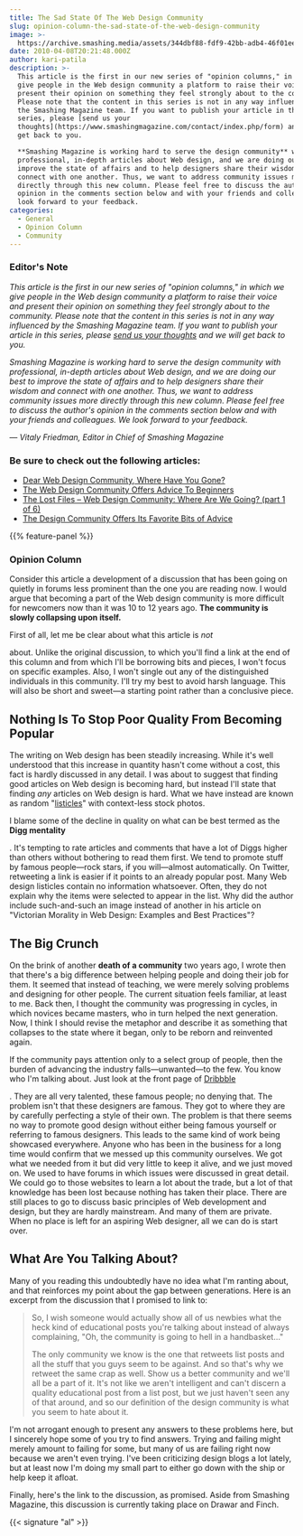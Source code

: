 ```yaml
---
title: The Sad State Of The Web Design Community
slug: opinion-column-the-sad-state-of-the-web-design-community
image: >-
  https://archive.smashing.media/assets/344dbf88-fdf9-42bb-adb4-46f01eedd629/d2368313-6332-4516-8cfc-1f92f36e2e68/col.png
date: 2010-04-08T20:21:48.000Z
author: kari-patila
description: >-
  This article is the first in our new series of "opinion columns," in which we
  give people in the Web design community a platform to raise their voice and
  present their opinion on something they feel strongly about to the community.
  Please note that the content in this series is not in any way influenced by
  the Smashing Magazine team. If you want to publish your article in this
  series, please [send us your
  thoughts](https://www.smashingmagazine.com/contact/index.php/form) and we will
  get back to you.

  **Smashing Magazine is working hard to serve the design community** with
  professional, in-depth articles about Web design, and we are doing our best to
  improve the state of affairs and to help designers share their wisdom and
  connect with one another. Thus, we want to address community issues more
  directly through this new column. Please feel free to discuss the author's
  opinion in the comments section below and with your friends and colleagues. We
  look forward to your feedback.
categories:
  - General
  - Opinion Column
  - Community
---
```

### Editor's Note

<em>This article is the first in our new series of "opinion columns," in which we give people in the Web design community a platform to raise their voice and present their opinion on something they feel strongly about to the community. Please note that the content in this series is not in any way influenced by the Smashing Magazine team. If you want to publish your article in this series, please <a href="https://www.smashingmagazine.com/contact/index.php/form">send us your thoughts</a> and we will get back to you.</em>

<em>Smashing Magazine is working hard to serve the design community with professional, in-depth articles about Web design, and we are doing our best to improve the state of affairs and to help designers share their wisdom and connect with one another. Thus, we want to address community issues more directly through this new column. Please feel free to discuss the author's opinion in the comments section below and with your friends and colleagues. We look forward to your feedback.</em>

<em>— Vitaly Friedman, Editor in Chief of Smashing Magazine</em>

### Be sure to check out the following articles:

*   [Dear Web Design Community, Where Have You Gone?](https://www.smashingmagazine.com/2011/03/dear-web-design-community-where-have-you-gone/)
*   [The Web Design Community Offers Advice To Beginners](https://www.smashingmagazine.com/2010/08/the-web-design-community-offers-advice-to-beginners/)
*   [The Lost Files – Web Design Community: Where Are We Going? (part 1 of 6)](https://www.smashingmagazine.com/web-design-community-where-are-we-going-part-1-of-6/)
*   [The Design Community Offers Its Favorite Bits of Advice](https://www.smashingmagazine.com/2011/03/the-design-community-offers-its-favorite-bits-of-advice/)

{{% feature-panel %}}

### Opinion Column

Consider this article a development of a discussion that has been going on quietly in forums less prominent than the one you are reading now. I would argue that becoming a part of the Web design community is more difficult for newcomers now than it was 10 to 12 years ago. <strong>The community is slowly collapsing upon itself.</strong>

First of all, let me be clear about what this article is <em>not</em>

about. Unlike the original discussion, to which you'll find a link at the end of this column and from which I'll be borrowing bits and pieces, I won't focus on specific examples. Also, I won't single out any of the distinguished individuals in this community. I'll try my best to avoid harsh language. This will also be short and sweet—a starting point rather than a conclusive piece.</p>

## Nothing Is To Stop Poor Quality From Becoming Popular

The writing on Web design has been steadily increasing. While it's well understood that this increase in quantity hasn't come without a cost, this fact is hardly discussed in any detail. I was about to suggest that finding good articles on Web design is becoming hard, but instead I'll state that finding <em>any</em> articles on Web design is hard. What we have instead are known as random "<a href="https://en.wikipedia.org/wiki/Listicle">listicles</a>" with context-less stock photos.

I blame some of the decline in quality on what can be best termed as the <strong>Digg mentality</strong>

. It's tempting to rate articles and comments that have a lot of Diggs higher than others without bothering to read them first. We tend to promote stuff by famous people—rock stars, if you will—almost automatically. On Twitter, retweeting a link is easier if it points to an already popular post. Many Web design listicles contain no information whatsoever. Often, they do not explain why the items were selected to appear in the list. Why did the author include such-and-such an image instead of another in his article on "Victorian Morality in Web Design: Examples and Best Practices"?

## The Big Crunch

On the brink of another <strong>death of a community</strong> two years ago, I wrote then that there's a big difference between helping people and doing their job for them. It seemed that instead of teaching, we were merely solving problems and designing for other people. The current situation feels familiar, at least to me. Back then, I thought the community was progressing in cycles, in which novices became masters, who in turn helped the next generation. Now, I think I should revise the metaphor and describe it as something that collapses to the state where it began, only to be reborn and reinvented again.

If the community pays attention only to a select group of people, then the burden of advancing the industry falls—unwanted—to the few. You know who I'm talking about. Just look at the front page of <a href="https://dribbble.com/">Dribbble</a>

. They are all very talented, these famous people; no denying that. The problem isn't that these designers are famous. They got to where they are by carefully perfecting a style of their own. The problem is that there seems no way to promote good design without either being famous yourself or referring to famous designers. This leads to the same kind of work being showcased everywhere. Anyone who has been in the business for a long time would confirm that we messed up this community ourselves. We got what we needed from it but did very little to keep it alive, and we just moved on. We used to have forums in which issues were discussed in great detail. We could go to those websites to learn a lot about the trade, but a lot of that knowledge has been lost because nothing has taken their place. There are still places to go to discuss basic principles of Web development and design, but they are hardly mainstream. And many of them are private. When no place is left for an aspiring Web designer, all we can do is start over.</p>

## What Are You Talking About?

Many of you reading this undoubtedly have no idea what I'm ranting about, and that reinforces my point about the gap between generations. Here is an excerpt from the discussion that I promised to link to:
<blockquote>So, I wish someone would actually show all of us newbies what the heck kind of educational posts you're talking about instead of always complaining, "Oh, the community is going to hell in a handbasket…"

The only community we know is the one that retweets list posts and all the stuff that you guys seem to be against. And so that's why we retweet the same crap as well. Show us a better community and we'll all be a part of it. It's not like we aren't intelligent and can't discern a quality educational post from a list post, but we just haven't seen any of that around, and so our definition of the design community is what you seem to hate about it.</blockquote>
I'm not arrogant enough to present any answers to these problems here, but I sincerely hope some of you try to find answers. Trying and failing might merely amount to failing for some, but many of us are failing right now because we aren't even trying. I've been criticizing design blogs a lot lately, but at least now I'm doing my small part to either go down with the ship or help keep it afloat.

Finally, here's the link to the discussion, as promised. Aside from Smashing Magazine, this discussion is currently taking place on Drawar and Finch.

{{< signature "al" >}}

